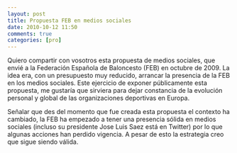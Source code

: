 ```yaml
---
layout: post
title: Propuesta FEB en medios sociales
date: 2010-10-12 11:50
comments: true
categories: [pro]
---
```

Quiero compartir con vosotros esta propuesta de medios sociales, que envié a la Federación Española de Baloncesto (FEB) en octubre de 2009. La idea era, con un presupuesto muy reducido, arrancar la presencia de la FEB en los medios sociales. Este ejercicio de exponer públicamente esta propuesta, me gustaría que sirviera para dejar constancia de la evolución personal y global de las organizaciones deportivas en Europa.

Señalar que des del momento que fue creada esta propuesta el contexto ha cambiado, la FEB ha empezado a tener una presencia sólida en medios sociales (incluso su presidente Jose Luis Saez está en Twitter) por lo que algunas acciones han perdido vigencia. A pesar de esto la estrategia creo que sigue siendo válida.  
